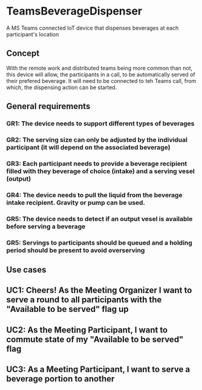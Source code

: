 # TeamsBeverageDispenser
A MS Teams connected IoT device that dispenses beverages at each participant's location

## Concept
With the remote work and distributed teams being more common than not, this device will allow, the participants in a call, to be automatically served of their prefered beverage.
It will need to be connected to teh Teams call, from which, the dispensing action can be started.

## General requirements

### GR1: The device needs to support different types of beverages

### GR2: The serving size can only be adjusted by the individual participant (it will depend on the associated beverage) 

### GR3: Each participant needs to provide a beverage recipient filled with they beverage of choice (intake) and a serving vesel (output)

### GR4: The device needs to pull the liquid from the beverage intake recipient. Gravity or pump can be used.

### GR5: The device needs to detect if an output vesel is available before serving a beverage

### GR5: Servings to participants should be queued and a holding period should be present to avoid overserving

<TBD>


## Use cases

## UC1: Cheers! As the Meeting Organizer I want to serve a round to all participants with the "Available to be served" flag up

## UC2: As the Meeting Participant, I want to commute state of my "Available to be served" flag
  
## UC3: As a Meeting Participant, I want to serve  a beverage portion to another   

  
